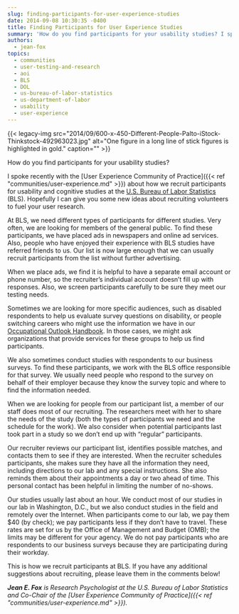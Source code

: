 ```yaml
---
slug: finding-participants-for-user-experience-studies
date: 2014-09-08 10:30:35 -0400
title: Finding Participants for User Experience Studies
summary: 'How do you find participants for your usability studies? I spoke recently with the User Experience Community of Practice about how we recruit participants for usability and cognitive studies at the U.S. Bureau of Labor Statistics (BLS). Hopefully I can give you some new ideas about recruiting volunteers to fuel your user research. At BLS, we'
authors:
  - jean-fox
topics:
  - communities
  - user-testing-and-research
  - aoi
  - BLS
  - DOL
  - us-bureau-of-labor-statistics
  - us-department-of-labor
  - usability
  - user-experience
---
```


{{< legacy-img src="2014/09/600-x-450-Different-People-Palto-iStock-Thinkstock-492963023.jpg" alt="One figure in a long line of stick figures is highlighted in gold." caption="" >}} 

How do you find participants for your usability studies?

I spoke recently with the [User Experience Community of Practice]({{< ref "communities/user-experience.md" >}}) about how we recruit participants for usability and cognitive studies at the [U.S. Bureau of Labor Statistics](http://www.bls.gov/home.htm) (BLS). Hopefully I can give you some new ideas about recruiting volunteers to fuel your user research.

At BLS, we need different types of participants for different studies. Very often, we are looking for members of the general public. To find these participants, we have placed ads in newspapers and online ad services. Also, people who have enjoyed their experience with BLS studies have referred friends to us. Our list is now large enough that we can usually recruit participants from the list without further advertising.

When we place ads, we find it is helpful to have a separate email account or phone number, so the recruiter’s individual account doesn’t fill up with responses. Also, we screen participants carefully to be sure they meet our testing needs.

Sometimes we are looking for more specific audiences, such as disabled respondents to help us evaluate survey questions on disability, or people switching careers who might use the information we have in our [Occupational Outlook Handbook](http://www.bls.gov/ooh/). In those cases, we might ask organizations that provide services for these groups to help us find participants.

We also sometimes conduct studies with respondents to our business surveys. To find these participants, we work with the BLS office responsible for that survey. We usually need people who respond to the survey on behalf of their employer because they know the survey topic and where to find the information needed.

When we are looking for people from our participant list, a member of our staff does most of our recruiting. The researchers meet with her to share the needs of the study (both the types of participants we need and the schedule for the work). We also consider when potential participants last took part in a study so we don’t end up with “regular” participants.

Our recruiter reviews our participant list, identifies possible matches, and contacts them to see if they are interested. When the recruiter schedules participants, she makes sure they have all the information they need, including directions to our lab and any special instructions. She also reminds them about their appointments a day or two ahead of time. This personal contact has been helpful in limiting the number of no-shows.

Our studies usually last about an hour. We conduct most of our studies in our lab in Washington, D.C., but we also conduct studies in the field and remotely over the Internet. When participants come to our lab, we pay them $40 (by check); we pay participants less if they don’t have to travel. These rates are set for us by the Office of Management and Budget (OMB); the limits may be different for your agency. We do not pay participants who are respondents to our business surveys because they are participating during their workday.

This is how we recruit participants at BLS. If you have any additional suggestions about recruiting, please leave them in the comments below!

_**Jean E. Fox** is Research Psychologist at the U.S. Bureau of Labor Statistics and Co-Chair of the [User Experience Community of Practice]({{< ref "communities/user-experience.md" >}})._

 